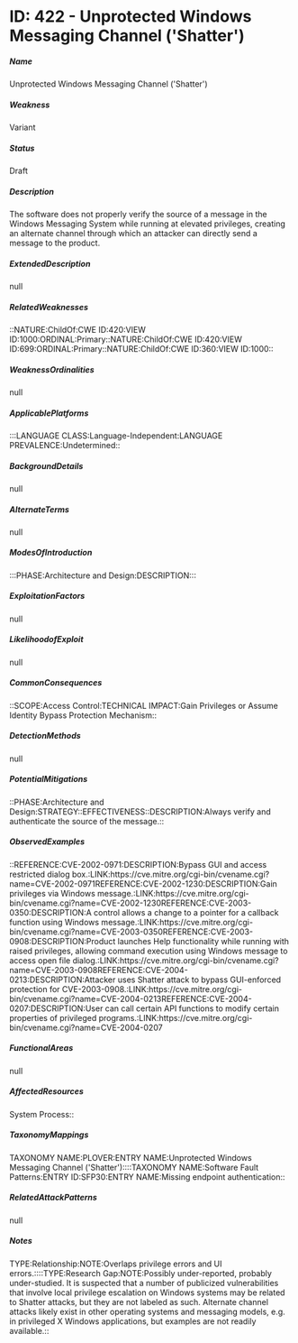 # ID: 422 - Unprotected Windows Messaging Channel ('Shatter')
<h5>Name</h5>Unprotected Windows Messaging Channel ('Shatter')
<h5>Weakness</h5>Variant
<h5>Status</h5>Draft
<h5>Description</h5>The software does not properly verify the source of a message in the Windows Messaging System while running at elevated privileges, creating an alternate channel through which an attacker can directly send a message to the product.
<h5>ExtendedDescription</h5>null
<h5>RelatedWeaknesses</h5>::NATURE:ChildOf:CWE ID:420:VIEW ID:1000:ORDINAL:Primary::NATURE:ChildOf:CWE ID:420:VIEW ID:699:ORDINAL:Primary::NATURE:ChildOf:CWE ID:360:VIEW ID:1000::
<h5>WeaknessOrdinalities</h5>null
<h5>ApplicablePlatforms</h5>:::LANGUAGE CLASS:Language-Independent:LANGUAGE PREVALENCE:Undetermined::
<h5>BackgroundDetails</h5>null
<h5>AlternateTerms</h5>null
<h5>ModesOfIntroduction</h5>:::PHASE:Architecture and Design:DESCRIPTION:::
<h5>ExploitationFactors</h5>null
<h5>LikelihoodofExploit</h5>null
<h5>CommonConsequences</h5>::SCOPE:Access Control:TECHNICAL IMPACT:Gain Privileges or Assume Identity Bypass Protection Mechanism::
<h5>DetectionMethods</h5>null
<h5>PotentialMitigations</h5>::PHASE:Architecture and Design:STRATEGY::EFFECTIVENESS::DESCRIPTION:Always verify and authenticate the source of the message.::
<h5>ObservedExamples</h5>::REFERENCE:CVE-2002-0971:DESCRIPTION:Bypass GUI and access restricted dialog box.:LINK:https://cve.mitre.org/cgi-bin/cvename.cgi?name=CVE-2002-0971REFERENCE:CVE-2002-1230:DESCRIPTION:Gain privileges via Windows message.:LINK:https://cve.mitre.org/cgi-bin/cvename.cgi?name=CVE-2002-1230REFERENCE:CVE-2003-0350:DESCRIPTION:A control allows a change to a pointer for a callback function using Windows message.:LINK:https://cve.mitre.org/cgi-bin/cvename.cgi?name=CVE-2003-0350REFERENCE:CVE-2003-0908:DESCRIPTION:Product launches Help functionality while running with raised privileges, allowing command execution using Windows message to access open file dialog.:LINK:https://cve.mitre.org/cgi-bin/cvename.cgi?name=CVE-2003-0908REFERENCE:CVE-2004-0213:DESCRIPTION:Attacker uses Shatter attack to bypass GUI-enforced protection for CVE-2003-0908.:LINK:https://cve.mitre.org/cgi-bin/cvename.cgi?name=CVE-2004-0213REFERENCE:CVE-2004-0207:DESCRIPTION:User can call certain API functions to modify certain properties of privileged programs.:LINK:https://cve.mitre.org/cgi-bin/cvename.cgi?name=CVE-2004-0207
<h5>FunctionalAreas</h5>null
<h5>AffectedResources</h5>System Process::
<h5>TaxonomyMappings</h5>TAXONOMY NAME:PLOVER:ENTRY NAME:Unprotected Windows Messaging Channel ('Shatter')::::TAXONOMY NAME:Software Fault Patterns:ENTRY ID:SFP30:ENTRY NAME:Missing endpoint authentication::
<h5>RelatedAttackPatterns</h5>null
<h5>Notes</h5>TYPE:Relationship:NOTE:Overlaps privilege errors and UI errors.::::TYPE:Research Gap:NOTE:Possibly under-reported, probably under-studied. It is suspected that a number of publicized vulnerabilities that involve local privilege escalation on Windows systems may be related to Shatter attacks, but they are not labeled as such. Alternate channel attacks likely exist in other operating systems and messaging models, e.g. in privileged X Windows applications, but examples are not readily available.::

